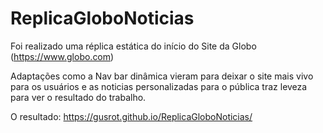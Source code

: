 # ReplicaGloboNoticias
Foi realizado uma réplica estática do início do Site da Globo (https://www.globo.com)

Adaptações como a Nav bar dinâmica vieram para deixar o site mais vivo para os usuários e as noticias personalizadas para o pública traz leveza para ver o resultado do trabalho.

O resultado:
https://gusrot.github.io/ReplicaGloboNoticias/
